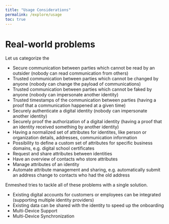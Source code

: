 ```yaml
---
title: "Usage Considerations"
permalink: /explore/usage
toc: true
---
```


# Real-world problems

Let us categorize the

-   Secure communication between parties which cannot be read by an outsider (nobody can read communication from others)
-   Trusted communication between parties which cannot be changed by anyone (nobody can change the payload of communications)
-   Trusted communication between parties which cannot be faked by anyone (nobody can impersonate another identity)
-   Trusted timestamps of the communication between parties (having a proof that a communication happened at a given time)
-   Securely authenticate a digital identity (nobody can impersonate another identity)
-   Securely proof the authorization of a digital identity (having a proof that an identity received something by another identity)
-   Having a normalized set of attributes for identites, like person or organization details, addresses, communication information
-   Possibility to define a custom set of attributes for specific business domains, e.g. digital school certificates
-   Request and share attributes between identities
-   Have an overview of contacts who store attributes
-   Manage attributes of an identity
-   Automate attribute management and sharing, e.g. automatically submit an address change to contacts who had the old address

Enmeshed tries to tackle all of these problems with a single solution.

-   Existing digital accounts for customers or employees can be integrated (supporting multiple identity providers)
-   Existing data can be shared with the identity to speed up the onboarding
-   Multi-Device Support
-   Multi-Device Synchronization
